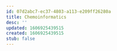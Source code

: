 ```yaml
---
id: 07d2abc7-ec37-4803-a113-e209ff26280a
title: Chemoinformatics
desc: ''
updated: 1606925439515
created: 1606925439515
stub: false
---
```


